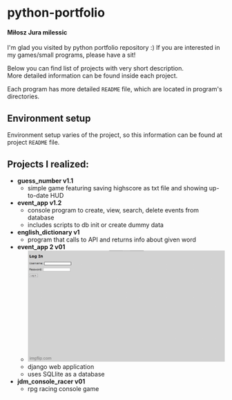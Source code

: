 # python-portfolio
#### Miłosz Jura milessic
I'm glad you visited by python portfolio repository :)
If you are interested in my games/small programs, please have a sit!

Below you can find list of projects with very short description.<br>
More detailed information can be found inside each project.

Each program has more detailed ``README`` file, which are located in program's directories.

## Environment setup
Environment setup varies of the project, so this information can be found at project ``README`` file.

## Projects I realized:
* __guess_number v1.1__
  * simple game featuring saving highscore as txt file and showing up-to-date HUD
* __event_app v1.2__
  * console program to create, view, search, delete events from database
  * includes scripts to db init or create dummy data
* __english_dictionary v1__
  * program that calls to API and returns info about given word
* __event_app 2 v01__
  * ![](https://github.com/milessic/python-portfolio/blob/main/event_app_2/demo/helloevent_demo.gif)
  * django web application
  * uses SQLlite as a database
* __jdm_console_racer v01__
  * rpg racing console game
